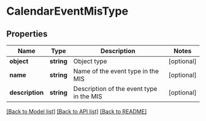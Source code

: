 # CalendarEventMisType

## Properties
Name | Type | Description | Notes
------------ | ------------- | ------------- | -------------
**object** | **string** | Object type | [optional] 
**name** | **string** | Name of the event type in the MIS | [optional] 
**description** | **string** | Description of the event type in the MIS | [optional] 

[[Back to Model list]](../README.md#documentation-for-models) [[Back to API list]](../README.md#documentation-for-api-endpoints) [[Back to README]](../README.md)


